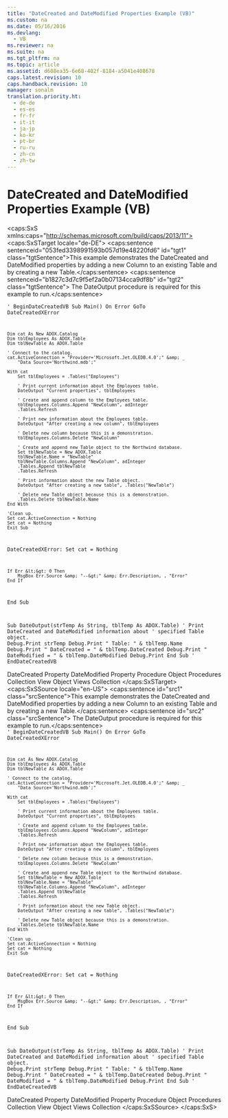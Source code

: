 ```yaml
---
title: "DateCreated and DateModified Properties Example (VB)"
ms.custom: na
ms.date: 05/16/2016
ms.devlang: 
  - VB
ms.reviewer: na
ms.suite: na
ms.tgt_pltfrm: na
ms.topic: article
ms.assetid: d608ea35-6e68-402f-8184-a5041e408678
caps.latest.revision: 10
caps.handback.revision: 10
manager: sonalm
translation.priority.ht: 
  - de-de
  - es-es
  - fr-fr
  - it-it
  - ja-jp
  - ko-kr
  - pt-br
  - ru-ru
  - zh-cn
  - zh-tw
---
```

# DateCreated and DateModified Properties Example (VB)
<?xml version="1.0" encoding="utf-8"?>
<caps:SxS xmlns:caps="http://schemas.microsoft.com/build/caps/2013/11">
  <caps:SxSTarget locale="de-DE">
    <developerReferenceWithoutSyntaxDocument xsi:schemaLocation="http://ddue.schemas.microsoft.com/authoring/2003/5 http://dduestorage.blob.core.windows.net/ddueschema/developer.xsd" xmlns="http://ddue.schemas.microsoft.com/authoring/2003/5" xmlns:xlink="http://www.w3.org/1999/xlink" xmlns:xsi="http://www.w3.org/2001/XMLSchema-instance">
      <introduction>
        <para>
          <caps:sentence sentenceid="053fed3398991593b057d19e48220fd6" id="tgt1" class="tgtSentence">This example demonstrates the <legacyLink xlink:href="2bf4b00d-045c-444e-8af7-8af6297ed418">DateCreated</legacyLink> and <legacyLink xlink:href="fed09266-1547-4bda-9088-c254d81cc738">DateModified</legacyLink> properties by adding a new <legacyLink xlink:href="6e772783-1bc8-4ea7-94b2-7d7a52ea5c47">Column</legacyLink> to an existing <legacyLink xlink:href="a6d74000-0828-49ba-850a-63da865f8802">Table</legacyLink> and by creating a new <legacyBold>Table</legacyBold>.</caps:sentence>
          <caps:sentence sentenceid="b1827c3d7c9f5ef2a0b07134cca9df8b" id="tgt2" class="tgtSentence"> The DateOutput procedure is required for this example to run.</caps:sentence>
        </para>
      </introduction>
      <section>
        <content>
          <code>' BeginDateCreatedVB
Sub Main()
    On Error GoTo DateCreatedXError
    
    Dim cat As New ADOX.Catalog
    Dim tblEmployees As ADOX.Table
    Dim tblNewTable As ADOX.Table

    ' Connect to the catalog.
    cat.ActiveConnection = "Provider='Microsoft.Jet.OLEDB.4.0';" &amp; _
        "Data Source='Northwind.mdb';"
    
    With cat
        Set tblEmployees = .Tables("Employees")
        
        ' Print current information about the Employees table.
        DateOutput "Current properties", tblEmployees
        
        ' Create and append column to the Employees table.
        tblEmployees.Columns.Append "NewColumn", adInteger
        .Tables.Refresh
        
        ' Print new information about the Employees table.
        DateOutput "After creating a new column", tblEmployees
        
        ' Delete new column because this is a demonstration.
        tblEmployees.Columns.Delete "NewColumn"
     
        ' Create and append new Table object to the Northwind database.
        Set tblNewTable = New ADOX.Table
        tblNewTable.Name = "NewTable"
        tblNewTable.Columns.Append "NewColumn", adInteger
        .Tables.Append tblNewTable
        .Tables.Refresh
        
        ' Print information about the new Table object.
        DateOutput "After creating a new table", .Tables("NewTable")
        
        ' Delete new Table object because this is a demonstration.
        .Tables.Delete tblNewTable.Name
    End With

    'Clean up.
    Set cat.ActiveConnection = Nothing
    Set cat = Nothing
    Exit Sub
    
DateCreatedXError:
    Set cat = Nothing
    
    If Err &lt;&gt; 0 Then
        MsgBox Err.Source &amp; "--&gt;" &amp; Err.Description, , "Error"
    End If

End Sub

Sub DateOutput(strTemp As String, tblTemp As ADOX.Table)
    ' Print DateCreated and DateModified information about
    ' specified Table object.
    Debug.Print strTemp
    Debug.Print "    Table: " &amp; tblTemp.Name
    Debug.Print "        DateCreated = " &amp; tblTemp.DateCreated
    Debug.Print "        DateModified = " &amp; tblTemp.DateModified
    Debug.Print
End Sub
' EndDateCreatedVB</code>
        </content>
      </section>
      <relatedTopics>
        <link xlink:href="2bf4b00d-045c-444e-8af7-8af6297ed418">DateCreated Property</link>
        <link xlink:href="fed09266-1547-4bda-9088-c254d81cc738">DateModified Property</link>
        <link xlink:href="927bcf3e-32f5-4a80-98d3-600779f0732e">Procedure Object</link>
        <link xlink:href="dc7a38e1-93b9-4034-9af2-ff419e8fb2a3">Procedures Collection</link>
        <link xlink:href="653421ce-7b94-43d0-9bc6-4900f8f2af45">View Object</link>
        <link xlink:href="a55d380c-2b7b-4b57-af74-8ba0b3de0db9">Views Collection</link>
      </relatedTopics>
    </developerReferenceWithoutSyntaxDocument>
  </caps:SxSTarget>
  <caps:SxSSource locale="en-US">
    <developerReferenceWithoutSyntaxDocument xsi:schemaLocation="http://ddue.schemas.microsoft.com/authoring/2003/5 http://dduestorage.blob.core.windows.net/ddueschema/developer.xsd" xmlns="http://ddue.schemas.microsoft.com/authoring/2003/5" xmlns:xlink="http://www.w3.org/1999/xlink" xmlns:xsi="http://www.w3.org/2001/XMLSchema-instance">
      <introduction>
        <para>
          <caps:sentence id="src1" class="srcSentence">This example demonstrates the <legacyLink xlink:href="2bf4b00d-045c-444e-8af7-8af6297ed418">DateCreated</legacyLink> and <legacyLink xlink:href="fed09266-1547-4bda-9088-c254d81cc738">DateModified</legacyLink> properties by adding a new <legacyLink xlink:href="6e772783-1bc8-4ea7-94b2-7d7a52ea5c47">Column</legacyLink> to an existing <legacyLink xlink:href="a6d74000-0828-49ba-850a-63da865f8802">Table</legacyLink> and by creating a new <legacyBold>Table</legacyBold>.</caps:sentence>
          <caps:sentence id="src2" class="srcSentence"> The DateOutput procedure is required for this example to run.</caps:sentence>
        </para>
      </introduction>
      <section>
        <content>
          <code>' BeginDateCreatedVB
Sub Main()
    On Error GoTo DateCreatedXError
    
    Dim cat As New ADOX.Catalog
    Dim tblEmployees As ADOX.Table
    Dim tblNewTable As ADOX.Table

    ' Connect to the catalog.
    cat.ActiveConnection = "Provider='Microsoft.Jet.OLEDB.4.0';" &amp; _
        "Data Source='Northwind.mdb';"
    
    With cat
        Set tblEmployees = .Tables("Employees")
        
        ' Print current information about the Employees table.
        DateOutput "Current properties", tblEmployees
        
        ' Create and append column to the Employees table.
        tblEmployees.Columns.Append "NewColumn", adInteger
        .Tables.Refresh
        
        ' Print new information about the Employees table.
        DateOutput "After creating a new column", tblEmployees
        
        ' Delete new column because this is a demonstration.
        tblEmployees.Columns.Delete "NewColumn"
     
        ' Create and append new Table object to the Northwind database.
        Set tblNewTable = New ADOX.Table
        tblNewTable.Name = "NewTable"
        tblNewTable.Columns.Append "NewColumn", adInteger
        .Tables.Append tblNewTable
        .Tables.Refresh
        
        ' Print information about the new Table object.
        DateOutput "After creating a new table", .Tables("NewTable")
        
        ' Delete new Table object because this is a demonstration.
        .Tables.Delete tblNewTable.Name
    End With

    'Clean up.
    Set cat.ActiveConnection = Nothing
    Set cat = Nothing
    Exit Sub
    
DateCreatedXError:
    Set cat = Nothing
    
    If Err &lt;&gt; 0 Then
        MsgBox Err.Source &amp; "--&gt;" &amp; Err.Description, , "Error"
    End If

End Sub

Sub DateOutput(strTemp As String, tblTemp As ADOX.Table)
    ' Print DateCreated and DateModified information about
    ' specified Table object.
    Debug.Print strTemp
    Debug.Print "    Table: " &amp; tblTemp.Name
    Debug.Print "        DateCreated = " &amp; tblTemp.DateCreated
    Debug.Print "        DateModified = " &amp; tblTemp.DateModified
    Debug.Print
End Sub
' EndDateCreatedVB</code>
        </content>
      </section>
      <relatedTopics>
        <link xlink:href="2bf4b00d-045c-444e-8af7-8af6297ed418">DateCreated Property</link>
        <link xlink:href="fed09266-1547-4bda-9088-c254d81cc738">DateModified Property</link>
        <link xlink:href="927bcf3e-32f5-4a80-98d3-600779f0732e">Procedure Object</link>
        <link xlink:href="dc7a38e1-93b9-4034-9af2-ff419e8fb2a3">Procedures Collection</link>
        <link xlink:href="653421ce-7b94-43d0-9bc6-4900f8f2af45">View Object</link>
        <link xlink:href="a55d380c-2b7b-4b57-af74-8ba0b3de0db9">Views Collection</link>
      </relatedTopics>
    </developerReferenceWithoutSyntaxDocument>
  </caps:SxSSource>
</caps:SxS>